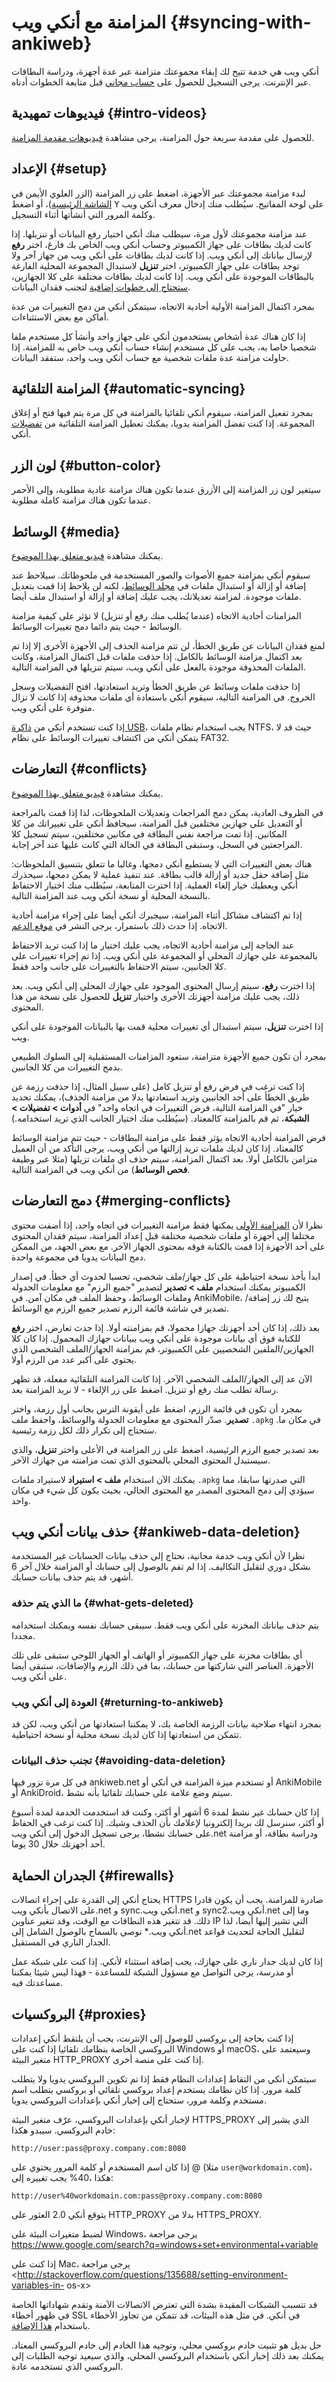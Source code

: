 # المزامنة مع أنكي ويب {#syncing-with-ankiweb}

<!-- toc -->

أنكي ويب هي خدمة تتيح لك إبقاء مجموعتك متزامنة عبر عدة أجهزة، ودراسة البطاقات عبر الإنترنت. يرجى التسجيل للحصول 
على [حساب مجاني](https://ankiweb.net/) قبل متابعة الخطوات أدناه.

## فيديوهات تمهيدية {#intro-videos}

للحصول على مقدمة سريعة حول المزامنة، يرجى مشاهدة [فيديوهات مقدمة 
المزامنة](https://www.youtube.com/watch?v=YkiM4DPzSVc&list=PLGgmaKOIHykFoomqkBJAyGiDQ2kyiuTao&yt:cc=on).

## الإعداد {#setup}

لبدء مزامنة مجموعتك عبر الأجهزة، اضغط على زر المزامنة (الزر العلوي الأيمن في [الشاشة 
الرئيسية](studying.md#decks))، أو اضغط <kbd>Y</kbd> على لوحة المفاتيح. سيُطلب منك إدخال معرف 
أنكي ويب وكلمة المرور التي أنشأتها أثناء التسجيل.

عند مزامنة مجموعتك لأول مرة، سيطلب منك أنكي اختيار رفع البيانات أو تنزيلها. إذا كانت لديك بطاقات على جهاز الكمبيوتر 
وحساب أنكي ويب الخاص بك فارغ، اختر **رفع** لإرسال بياناتك إلى أنكي ويب. إذا كانت لديك بطاقات على أنكي ويب من 
جهاز آخر ولا توجد بطاقات على جهاز الكمبيوتر، اختر **تنزيل** لاستبدال المجموعة المحلية الفارغة بالبطاقات الموجودة على 
أنكي ويب. إذا كانت لديك بطاقات مختلفة على كلا الجهازين، [ستحتاج إلى خطوات إضافية](#merging-conflicts) 
لتجنب فقدان البيانات.

بمجرد اكتمال المزامنة الأولية أحادية الاتجاه، سيتمكن أنكي من دمج التغييرات من عدة أماكن مع بعض الاستثناءات.

إذا كان هناك عدة أشخاص يستخدمون أنكي على جهاز واحد وأنشأ كل مستخدم ملفا شخصيا خاصا به، يجب على كل مستخدم 
إنشاء حساب أنكي ويب خاص به للمزامنة. إذا حاولت مزامنة عدة ملفات شخصية مع حساب أنكي ويب واحد، ستفقد البيانات.

## المزامنة التلقائية {#automatic-syncing}

بمجرد تفعيل المزامنة، سيقوم أنكي تلقائيا بالمزامنة في كل مرة يتم فيها فتح أو إغلاق المجموعة. إذا كنت تفضل المزامنة يدويا، 
يمكنك تعطيل المزامنة التلقائية من [تفضيلات](preferences.md) أنكي.

## لون الزر {#button-color}

سيتغير لون زر المزامنة إلى الأزرق عندما تكون هناك مزامنة عادية مطلوبة، وإلى الأحمر عندما تكون هناك مزامنة كاملة مطلوبة.

## الوسائط {#media}

يمكنك مشاهدة [فيديو متعلق بهذا الموضوع](https://www.youtube.com/watch?v=phP9GGG-PxY).

سيقوم أنكي بمزامنة جميع الأصوات والصور المستخدمة في ملحوظاتك. سيلاحظ عند إضافة أو إزالة أو استبدال ملفات في [مجلد 
الوسائط](files.md#user-data)، لكنه لن يلاحظ إذا قمت بتعديل ملفات موجودة. لمزامنة تعديلاتك، يجب عليك إضافة 
أو إزالة أو استبدال ملف أيضا.

المزامنات أحادية الاتجاه (عندما يُطلب منك رفع أو تنزيل) لا تؤثر على كيفية مزامنة الوسائط - حيث يتم دائما دمج تغييرات الوسائط.

لمنع فقدان البيانات عن طريق الخطأ، لن تتم مزامنة الحذف إلى الأجهزة الأخرى إلا إذا تم بعد اكتمال مزامنة الوسائط بالكامل. إذا 
حذفت ملفات قبل اكتمال المزامنة، وكانت الملفات المحذوفة موجودة بالفعل على أنكي ويب، سيتم تنزيلها في المزامنة التالية.

إذا حذفت ملفات وسائط عن طريق الخطأ وتريد استعادتها، افتح التفضيلات وسجل الخروج. في المزامنة التالية، سيقوم أنكي 
باستعادة أي ملفات محذوفة إذا كانت لا تزال متوفرة على أنكي ويب.

إذا كنت تستخدم أنكي من [ذاكرة USB](files.md#running-from-a-flash-drive)، يجب استخدام نظام 
ملفات NTFS، حيث قد لا يتمكن أنكي من اكتشاف تغييرات الوسائط على نظام FAT32.

## التعارضات {#conflicts}

يمكنك مشاهدة [فيديو متعلق بهذا الموضوع](https://www.youtube.com/watch?v=UEAcpfMQnjo).

في الظروف العادية، يمكن دمج المراجعات وتعديلات الملحوظات، لذا إذا قمت بالمراجعة أو التعديل على جهازين مختلفين قبل 
المزامنة، سيحافظ أنكي على تغييراتك من كلا المكانين. إذا تمت مراجعة نفس البطاقة في مكانين مختلفين، سيتم تسجيل كلا 
المراجعتين في السجل، وستبقى البطاقة في الحالة التي كانت عليها عند آخر إجابة.

هناك بعض التغييرات التي لا يستطيع أنكي دمجها، وغالبا ما تتعلق بتنسيق الملحوظات: مثل إضافة حقل جديد أو إزالة قالب بطاقة. 
عند تنفيذ عملية لا يمكن دمجها، سيحذرك أنكي ويعطيك خيار إلغاء العملية. إذا اخترت المتابعة، سيُطلب منك اختيار الاحتفاظ 
بالنسخة المحلية أو نسخة أنكي ويب عند المزامنة التالية.

إذا تم اكتشاف مشاكل أثناء المزامنة، سيجبرك أنكي أيضا على إجراء مزامنة أحادية الاتجاه. إذا حدث ذلك باستمرار، يرجى النشر 
في [موقع الدعم](https://forums.ankiweb.net/).

عند الحاجة إلى مزامنة أحادية الاتجاه، يجب عليك اختيار ما إذا كنت تريد الاحتفاظ بالمجموعة على جهازك المحلي أو المجموعة 
على أنكي ويب. إذا تم إجراء تغييرات على كلا الجانبين، سيتم الاحتفاظ بالتغييرات على جانب واحد فقط.

إذا اخترت **رفع**، سيتم إرسال المحتوى الموجود على جهازك المحلي إلى أنكي ويب. بعد ذلك، يجب عليك مزامنة أجهزتك 
الأخرى واختيار **تنزيل** للحصول على نسخة من هذا المحتوى.

إذا اخترت **تنزيل**، سيتم استبدال أي تغييرات محلية قمت بها بالبيانات الموجودة على أنكي ويب.

بمجرد أن تكون جميع الأجهزة متزامنة، ستعود المزامنات المستقبلية إلى السلوك الطبيعي بدمج التغييرات من كلا الجانبين.

إذا كنت ترغب في فرض رفع أو تنزيل كامل (على سبيل المثال، إذا حذفت رزمة عن طريق الخطأ على أحد الجانبين وتريد 
استعادتها بدلا من مزامنة الحذف)، يمكنك تحديد خيار "في المزامنة التالية، فرض التغييرات في اتجاه واحد" في **أدوات > 
تفضيلات > الشبكة**، ثم قم بالمزامنة كالمعتاد. (سيُطلب منك اختيار الجانب الذي تريد استخدامه.)

فرض المزامنة أحادية الاتجاه يؤثر فقط على مزامنة البطاقات - حيث تتم مزامنة الوسائط كالمعتاد. إذا كان لديك ملفات تريد إزالتها 
من أنكي ويب، يرجى التأكد من أن العميل متزامن بالكامل أولا. بعد اكتمال المزامنة، سيتم حذف أي ملفات تزيلها (مثلا عبر وظيفة 
**فحص الوسائط**) من أنكي ويب في المزامنة التالية.

## دمج التعارضات {#merging-conflicts}

نظرا لأن [المزامنة الأولى](#setup) يمكنها فقط مزامنة التغييرات في اتجاه واحد، إذا أضفت محتوى مختلفا إلى أجهزة أو 
ملفات شخصية مختلفة قبل إعداد المزامنة، سيتم فقدان المحتوى على أحد الأجهزة إذا قمت بالكتابة فوقه بمحتوى الجهاز الآخر. مع 
بعض الجهد، من الممكن دمج البيانات يدويا في مجموعة واحدة.

ابدأ بأخذ نسخة احتياطية على كل جهاز/ملف شخصي، تحسبا لحدوث أي خطأ. في إصدار الكمبيوتر يمكنك استخدام **ملف > 
تصدير** لتصدير "جميع الرزم" مع معلومات الجدولة وملفات الوسائط، وحفظ الملف في مكان آمن. في AnkiMobile، يتيح لك 
زر إضافة/تصدير في شاشة قائمة الرزم تصدير جميع الرزم مع الوسائط.

بعد ذلك، إذا كان أحد أجهزتك جهازا محمولا، قم بمزامنته أولا. إذا حدث تعارض، اختر **رفع** للكتابة فوق أي بيانات موجودة 
على أنكي ويب ببيانات جهازك المحمول. إذا كان كلا الجهازين/الملفين الشخصيين على الكمبيوتر، قم بمزامنة الجهاز/الملف 
الشخصي الذي يحتوي على أكبر عدد من الرزم أولا.

الآن عد إلى الجهاز/الملف الشخصي الآخر. إذا كانت المزامنة التلقائية مفعلة، قد تظهر رسالة تطلب منك رفع أو تنزيل. اضغط على 
زر الإلغاء - لا نريد المزامنة بعد.

بمجرد أن تكون في قائمة الرزم، اضغط على أيقونة الترس بجانب أول رزمة، واختر **تصدير**. صدّر المحتوى مع معلومات 
الجدولة والوسائط، واحفظ ملف `.apkg` في مكان ما. ستحتاج إلى تكرار ذلك لكل رزمة رئيسية.

بعد تصدير جميع الرزم الرئيسية، اضغط على زر المزامنة في الأعلى واختر **تنزيل**، والذي سيستبدل المحتوى المحلي بالمحتوى 
الذي تمت مزامنته من جهازك الآخر.

يمكنك الآن استخدام **ملف > استيراد** لاستيراد ملفات `.apkg` التي صدرتها سابقا، مما سيؤدي إلى دمج المحتوى المصدر 
مع المحتوى الحالي، بحيث يكون كل شيء في مكان واحد.

## حذف بيانات أنكي ويب {#ankiweb-data-deletion}

نظرا لأن أنكي ويب خدمة مجانية، نحتاج إلى حذف بيانات الحسابات غير المستخدمة بشكل دوري لتقليل التكاليف. إذا لم تقم 
بالوصول إلى حسابك أو المزامنة خلال آخر 6 أشهر، قد يتم حذف بيانات حسابك.

### ما الذي يتم حذفه {#what-gets-deleted}

يتم حذف بياناتك المخزنة على أنكي ويب فقط. سيبقى حسابك نفسه ويمكنك استخدامه مجددا.

أي بطاقات مخزنة على جهاز الكمبيوتر أو الهاتف أو الجهاز اللوحي ستبقى على تلك الأجهزة. العناصر التي شاركتها من حسابك، 
بما في ذلك الرزم والإضافات، ستبقى أيضا على أنكي ويب.

### العودة إلى أنكي ويب {#returning-to-ankiweb}

بمجرد انتهاء صلاحية بيانات الرزمة الخاصة بك، لا يمكننا استعادتها من أنكي ويب، لكن قد تتمكن من استعادتها إذا كان لديك نسخة 
محلية أو نسخة احتياطية.

### تجنب حذف البيانات {#avoiding-data-deletion}

في كل مرة تزور فيها ankiweb.net أو تستخدم ميزة المزامنة في أنكي أو AnkiMobile أو AnkiDroid، سيتم 
وضع علامة على حسابك تلقائيا بأنه نشط.

إذا كان حسابك غير نشط لمدة 6 أشهر أو أكثر، وكنت قد استخدمت الخدمة لمدة أسبوع أو أكثر، سنرسل لك بريدا إلكترونيا 
لإعلامك بأن الحذف وشيك. إذا كنت ترغب في الحفاظ على حسابك نشطا، يرجى تسجيل الدخول إلى أنكي ويب.net ودراسة 
بطاقة، أو مزامنة أحد أجهزتك خلال 30 يوما.

## الجدران الحماية {#firewalls}

يحتاج أنكي إلى القدرة على إجراء اتصالات HTTPS صادرة للمزامنة. يجب أن يكون قادرا على الاتصال بأنكي ويب.net و 
sync.أنكي ويب.net و sync2.أنكي ويب.net وما إلى ذلك. قد تتغير هذه النطاقات مع الوقت، وقد تتغير عناوين IP 
التي تشير إليها أيضا، لذا نوصي بالسماح بالوصول الشامل إلى ‎*.أنكي ويب.net لتقليل الحاجة لتحديث قواعد الجدار الناري 
في المستقبل.

إذا كان لديك جدار ناري على جهازك، يجب إضافة استثناء لأنكي. إذا كنت على شبكة عمل أو مدرسة، يرجى التواصل مع مسؤول 
الشبكة للمساعدة - فهذا ليس شيئا يمكننا مساعدتك فيه.

## البروكسيات {#proxies}

إذا كنت بحاجة إلى بروكسي للوصول إلى الإنترنت، يجب أن يلتقط أنكي إعدادات البروكسي الخاصة بنظامك تلقائيا إذا كنت على 
Windows أو macOS، وسيعتمد على متغير البيئة HTTP_PROXY إذا كنت على منصة أخرى.

سيتمكن أنكي من التقاط إعدادات النظام فقط إذا تم تكوين البروكسي يدويا ولا يتطلب كلمة مرور. إذا كان نظامك يستخدم إعداد 
بروكسي تلقائي أو بروكسي يتطلب اسم مستخدم وكلمة مرور، ستحتاج إلى إخبار أنكي بإعدادات البروكسي يدويا.

لإخبار أنكي بإعدادات البروكسي، عرّف متغير البيئة HTTPS_PROXY الذي يشير إلى خادم البروكسي. سيبدو هكذا:

    http://user:pass@proxy.company.com:8080

إذا كان اسم المستخدم أو كلمة المرور يحتوي على @ (مثلا `user@workdomain.com`)، يجب تغييره إلى ‎%40‎، 
هكذا:

    http://user%40workdomain.com:pass@proxy.company.com:8080

يتوقع أنكي 2.0 العثور على HTTP_PROXY بدلا من HTTPS_PROXY.

لضبط متغيرات البيئة على Windows، يرجى مراجعة  
<https://www.google.com/search?q=windows+set+environmental+variable>

إذا كنت على Mac، يرجى مراجعة  
<http://stackoverflow.com/questions/135688/setting-environment-variables-in-
os-x>

قد تتسبب الشبكات المقيدة بشدة التي تعترض الاتصالات الآمنة وتقدم شهاداتها الخاصة في ظهور أخطاء SSL في أنكي. في مثل 
هذه البيئات، قد تتمكن من تجاوز الأخطاء باستخدام [هذا 
الإضافة](https://ankiweb.net/shared/info/1332261690).

حل بديل هو تثبيت خادم بروكسي محلي، وتوجيه هذا الخادم إلى خادم البروكسي المعتاد. يمكنك بعد ذلك إخبار أنكي باستخدام 
البروكسي المحلي، والذي سيعيد توجيه الطلبات إلى البروكسي الذي تستخدمه عادة.
